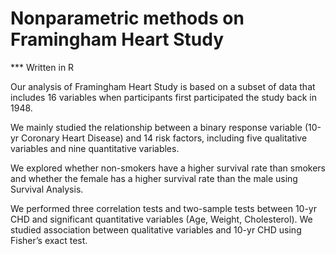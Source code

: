 # Nonparametric methods on Framingham Heart Study
*** Written in R

Our analysis of Framingham Heart Study is based on a subset of data that includes 16 variables when participants first participated the study back in 1948. 

We mainly studied the relationship between a binary response variable (10-yr Coronary Heart Disease) and 14 risk factors, including five qualitative variables and nine quantitative variables.

We explored whether non-smokers have a higher survival rate than smokers and whether the female has a higher survival rate than the male using Survival Analysis. 

We performed three correlation tests and two-sample tests between 10-yr CHD and significant quantitative variables (Age, Weight, Cholesterol). We studied association between qualitative variables and 10-yr CHD using Fisher’s exact test.
